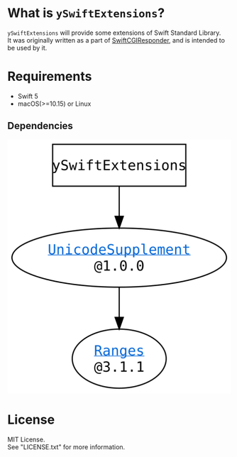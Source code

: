 # What is `ySwiftExtensions`?

`ySwiftExtensions` will provide some extensions of Swift Standard Library.  
It was originally written as a part of [SwiftCGIResponder](https://github.com/YOCKOW/SwiftCGIResponder),
and is intended to be used by it.


# Requirements

- Swift 5
- macOS(>=10.15) or Linux


## Dependencies

![Dependencies](./dependencies.svg)


# License

MIT License.  
See "LICENSE.txt" for more information.

